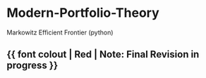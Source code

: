 # Modern-Portfolio-Theory
Markowitz Efficient Frontier (python)


## {{ font colout | Red | Note: Final Revision in progress }}
